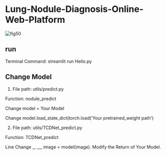 # **Lung-Nodule-Diagnosis-Online-Web-Platform**
![fig50](https://github.com/dhhdy/Lung-Nodule-Diagnosis-Online-Web-Platform/assets/122719285/880063a8-788e-4de5-b921-744e4036e39c)

## **run**
Terminal Command: streamlit run Hello.py

## **Change Model**
1. File path: utils/predict.py

  Function: nodule_predict

  Change model = Your Model

Change model.load_state_dict(torch.load('Your pretrained_weight path')

2. File path: utils/TCDNet_predict.py

  Function: TCDNet_predict

  Line Change _, __, image = model(image). Modify the Return of Your Model.


